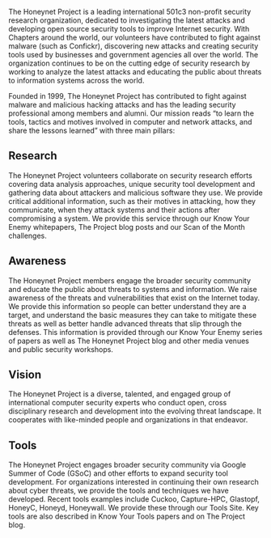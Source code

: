 The Honeynet Project is a leading international 501c3 non-profit security research organization, dedicated to investigating the latest attacks and developing open source security tools to improve Internet security. 
With Chapters around the world, our volunteers have contributed to fight against malware (such as Confickr), discovering new attacks and creating security tools used by businesses and government agencies all over the world. 
The organization continues to be on the cutting edge of security research by working to analyze the latest attacks and educating the public about threats to information systems across the world.

Founded in 1999, The Honeynet Project has contributed to fight against malware and malicious hacking attacks and has the leading security professional among members and alumni. 
Our mission reads “to learn the tools, tactics and motives involved in computer and network attacks, and share the lessons learned” with three main pillars:

## Research
The Honeynet Project volunteers collaborate on security research efforts covering data analysis approaches, unique security tool development and gathering data about attackers and malicious software they use. 
We provide critical additional information, such as their motives in attacking, how they communicate, when they attack systems and their actions after compromising a system. 
We provide this service through our Know Your Enemy whitepapers, The Project blog posts and our Scan of the Month challenges.

## Awareness
The Honeynet Project members engage the broader security community and educate the public about threats to systems and information. We raise awareness of the threats and vulnerabilities that exist on the Internet today. 
We provide this information so people can better understand they are a target, and understand the basic measures they can take to mitigate these threats as well as better handle advanced threats that slip through the defenses. 
This information is provided through our Know Your Enemy series of papers as well as The Honeynet Project blog and other media venues and public security workshops.

## Vision
The Honeynet Project is a diverse, talented, and engaged group of international computer security experts who conduct open, cross disciplinary research and development into the evolving threat landscape. 
It cooperates with like-minded people and organizations in that endeavor.

## Tools
The Honeynet Project engages broader security community via Google Summer of Code (GSoC) and other efforts to expand security tool development. 
For organizations interested in continuing their own research about cyber threats, we provide the tools and techniques we have developed. Recent tools examples include Cuckoo, Capture-HPC, Glastopf, HoneyC, Honeyd, Honeywall. 
We provide these through our Tools Site. Key tools are also described in Know Your Tools papers and on The Project blog.
